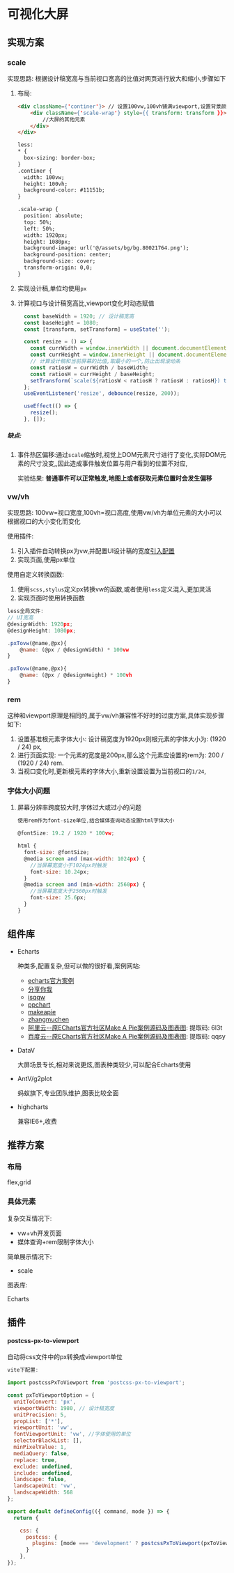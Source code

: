 # 可视化大屏

## 实现方案

### scale

实现思路: 根据设计稿宽高与当前视口宽高的比值对网页进行放大和缩小,步骤如下

1. 布局: 

   ```html
   <div className={'continer'}> // 设置100vw,100vh铺满viewport,设置背景颜色,防止缩放时,产生白边
       <div className={'scale-wrap'} style={{ transform: transform }}> // 设置为设计稿宽高的大屏容器,用来设置缩放,transform是计算后的值
           //大屏的其他元素
       </div>
   </div>
   
   less:
   * {
     box-sizing: border-box;
   }
   .continer {
     width: 100vw;
     height: 100vh;
     background-color: #11151b;
   }
   
   .scale-wrap {
     position: absolute;
     top: 50%;
     left: 50%;
     width: 1920px;
     height: 1080px;
     background-image: url('@/assets/bg/bg.80021764.png');
     background-position: center;
     background-size: cover;
     transform-origin: 0,0;
   }
   ```

2. 实现设计稿,单位均使用`px`

3. 计算视口与设计稿宽高比,viewport变化时动态赋值

   ```js
     const baseWidth = 1920; // 设计稿宽高
     const baseHeight = 1080;
     const [transform, setTransform] = useState('');
   
     const resize = () => {
       const currWidth = window.innerWidth || document.documentElement.clientWidth;
       const currHeight = window.innerHeight || document.documentElement.clientHeight;
       // 计算设计稿和当前屏幕的比值,取最小的一个,防止出现滚动条   
       const ratiosW = currWidth / baseWidth;
       const ratiosH = currHeight / baseHeight;
       setTransform(`scale(${ratiosW < ratiosH ? ratiosW : ratiosH}) translate(-50%,-50%)`);
     };
     useEventListener('resize', debounce(resize, 200));
   
     useEffect(() => {
       resize();
     }, []);
   ```

##### 缺点:

1. 事件热区偏移:通过`scale`缩放时,视觉上DOM元素尺寸进行了变化,实际DOM元素的尺寸没变,,因此造成事件触发位置与用户看到的位置不对应,

   实验结果: **普通事件可以正常触发,地图上或者获取元素位置时会发生偏移**

### vw/vh

实现思路: 100vw=视口宽度,100vh=视口高度,使用vw/vh为单位元素的大小可以根据视口的大小变化而变化

使用插件:

1. 引入插件自动转换px为vw,并配置UI设计稿的宽度[引入配置](####postcss-px-to-viewport)
2. 实现页面,使用px单位

使用自定义转换函数:

1.  使用`scss,stylus`定义px转换vw的函数,或者使用`less`定义混入,更加灵活
2. 实现页面时使用转换函数

```js
less全局文件:
// UI宽高
@designWidth: 1920px;
@designHeight: 1080px;

.pxTovw(@name,@px){
    @name: (@px / @designWidth) * 100vw
}

.pxTovw(@name,@px){
    @name: (@px / @designHeight) * 100vh
}
```

### rem

这种和viewport原理是相同的,属于vw/vh兼容性不好时的过度方案,具体实现步骤如下:

1. 设置基准根元素字体大小: 设计稿宽度为1920px则根元素的字体大小为: (1920 / 24) px,
2. 进行页面实现: 一个元素的宽度是200px,那么这个元素应设置的rem为: 200 / (1920 / 24) rem.
3. 当视口变化时,更新根元素的字体大小,重新设置设置为当前视口的`1/24`,

### 字体大小问题

1. 屏幕分辨率跨度较大时,字体过大或过小的问题

   ```js
   使用rem作为font-size单位,结合媒体查询动态设置html字体大小
   
   @fontSize: 19.2 / 1920 * 100vw;
   
   html {
     font-size: @fontSize;
     @media screen and (max-width: 1024px) {
       //当屏幕宽度小于1024px时触发
       font-size: 10.24px;
     }
     @media screen and (min-width: 2560px) {
       //当屏幕宽度大于2560px时触发
       font-size: 25.6px;
     }
   }
   ```

## 组件库

- Echarts

  种类多,配置复杂,但可以做的很好看,案例网站:

  - [echarts官方案例](https://echarts.apache.org/examples/zh/index.html)
  - [分享你我](http://chart.majh.top/)
  - [isqqw](https://www.isqqw.com/)
  - [ppchart](http://ppchart.com/#/)
  - [makeapie](https://www.makeapie.cn/echarts)
  - [zhangmuchen](http://echarts.zhangmuchen.top/#/index)
  - [阿里云--原ECharts官方社区Make A Pie案例源码及图表图](https://www.aliyundrive.com/s/hH9wXex8jYa): 提取码: 6l3t
  - [百度云--原ECharts官方社区Make A Pie案例源码及图表图](https://pan.baidu.com/share/init?surl=z73BAufIo0aV5_ZGQ66xmg): 提取码: qqsy

- DataV

  大屏场景专长,相对来说更炫,图表种类较少,可以配合Echarts使用

- AntV/g2plot

  蚂蚁旗下,专业团队维护,图表比较全面

- highcharts 

  兼容IE6+,收费

## 推荐方案

### 布局

flex,grid

### 具体元素

复杂交互情况下:

- vw+vh开发页面
- 媒体查询+rem限制字体大小

简单展示情况下:

- scale

图表库:

Echarts

## 插件

#### postcss-px-to-viewport

自动将css文件中的px转换成viewport单位

```js
vite下配置:

import postcssPxToViewport from 'postcss-px-to-viewport';

const pxToViewportOption = {
  unitToConvert: 'px',
  viewportWidth: 1980, // 设计稿宽度
  unitPrecision: 5,
  propList: ['*'],
  viewportUnit: 'vw',
  fontViewportUnit: 'vw', //字体使用的单位
  selectorBlackList: [],
  minPixelValue: 1,
  mediaQuery: false,
  replace: true,
  exclude: undefined,
  include: undefined,
  landscape: false,
  landscapeUnit: 'vw',
  landscapeWidth: 568
};

export default defineConfig(({ command, mode }) => {
  return {

    css: {
      postcss: {
        plugins: [mode === 'development' ? postcssPxToViewport(pxToViewportOption) : false]
      }
    },
});
```

